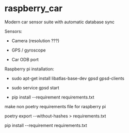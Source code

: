 # raspberry_car

Modern car sensor suite with automatic database sync

Sensors:

  - Camera (resolution ???)

  - GPS / gyroscope

  - Car ODB port


Raspberry pi installation:

  - sudo apt-get install libatlas-base-dev gpsd gpsd-clients  

  - sudo service gpsd start

  - pip install --requirement requirements.txt



make non poetry requirements file for raspberry pi

  poetry export --without-hashes > requirements.txt

  pip install --requirement requirements.txt

